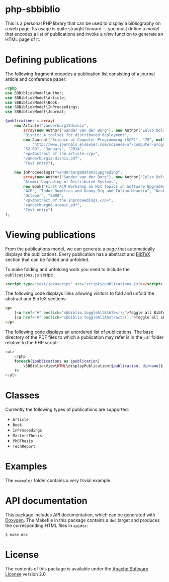 php-sbbiblio
============
This is a personal PHP library that can be used to display a bibliography on a
web page. Its usage is quite straight forward -- you must define a *model* that
encodes a list of publications and invoke a *view* function to generate an HTML
page of it.

Defining publications
=====================
The following fragment encodes a publication list consisting of a journal article
and conference paper:

```php
<?php
use SBBiblio\Model\Author;
use SBBiblio\Model\Article;
use SBBiblio\Model\Book;
use SBBiblio\Model\InProceedings;
use SBBiblio\Model\Journal;

$publications = array(
    new Article("vanderburg12disnix",
        array(new Author("Sander van der Burg"), new Author("Eelco Dolstra")),
        "Disnix: A toolset for distributed deployment",
        new Journal("Science of Computer Programming (SCP)", "79", null,
            "http://www.journals.elsevier.com/science-of-computer-programming", "Elsevier"),
        "52-69", "January", "2014",
        "<p>Abstract of the article.</p>",
        "vanderburg12-disnix.pdf",
        "Test entry"),

    new InProceedings("vanderburg08atomicupgrading",
        array(new Author("Sander van der Burg"), new Author("Eelco Dolstra"), new Author("Merijn de Jonge")),
        "Atomic Upgrading of Distributed Systems",
        new Book("First ACM Workshop on Hot Topics in Software Upgrades (HotSWUp)", "http://www.hotswup.org/2008",
        "ACM", "Tudor Dumitras and Danny Dig and Iulian Neamtiu", "Nashville, Tennessee, USA"),
        "October", "2008",
        "<p>Abstract of the inproceedings.</p>",
        "vanderburg08-atomic.pdf",
        "Test entry")
);
```

Viewing publications
====================
From the publications model, we can generate a page that automatically displays
the publications. Every publication has a abstract and [BibTeX](http://www.bibtex.org)
section that can be folded and unfolded.

To make folding and unfolding work you need to include the `publications.js`
script:

```html
<script type="text/javascript" src="scripts/publications.js"></script>
```

The following code displays links allowing visitors to fold and unfold the
abstract and BibTeX sections:

```html
<p>
    [<a href="#" onclick="sbbiblio.toggleAllBibTex();">Toggle all BibTex references</a>]
    [<a href="#" onclick="sbbiblio.toggleAllAbstracts();">Toggle all abstracts</a>]
</p>
```

The following code displays an unordered list of publications. The base directory
of the PDF files to which a publication may refer is in the `pdf` folder relative
to the PHP script:

```php
<ul>
    <?php
    foreach($publications as $publication)
        \SBBiblio\View\HTML\displayPublication($publication, dirname($_SERVER["PHP_SELF"])."/pdf");
    ?>
</ul>
```

Classes
=======
Currently the following types of publications are supported:

* `Article`
* `Book`
* `InProceedings`
* `MastersThesis`
* `PhDThesis`
* `TechReport`

Examples
========
The `example/` folder contains a very trivial example.

API documentation
=================
This package includes API documentation, which can be generated with [Doxygen](http://www.doxygen.org).
The Makefile in this package contains a `doc` target and produces the
corresponding HTML files in `apidoc`:

    $ make doc

License
=======
The contents of this package is available under the [Apache Software License](http://www.apache.org/licenses/LICENSE-2.0.html)
version 2.0
